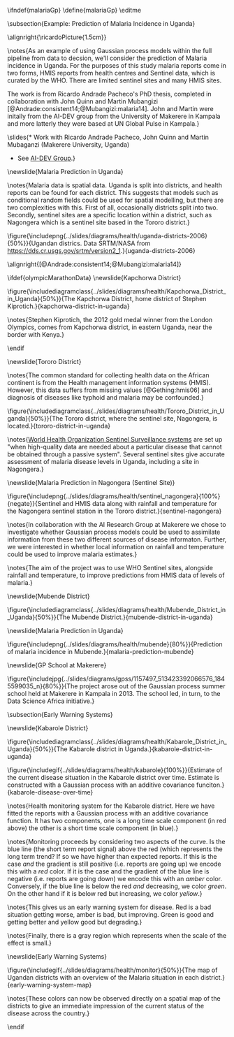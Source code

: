 \ifndef{malariaGp}
\define{malariaGp}
\editme

\subsection{Example: Prediction of Malaria Incidence in Uganda}

\alignright{\ricardoPicture{1.5cm}}

\notes{As an example of using Gaussian process models within the full pipeline from data to decsion, we'll consider the prediction of Malaria incidence in Uganda. For the purposes of this study malaria reports come in two forms, HMIS reports from health centres and Sentinel data, which is curated by the WHO. There are limited sentinel sites and many HMIS sites.

The work is from Ricardo Andrade Pacheco's PhD thesis, completed in collaboration with John Quinn and Martin Mubangizi [@Andrade:consistent14;@Mubangizi:malaria14]. John and Martin were initally from the AI-DEV group from the University of Makerere in Kampala and more latterly they were based at UN Global Pulse in Kampala.}

\slides{* Work with Ricardo Andrade Pacheco, John Quinn and Martin Mubaganzi (Makerere University, Uganda)
* See [AI-DEV Group](http://air.ug/research.html).}

\newslide{Malaria Prediction in Uganda}

\notes{Malaria data is spatial data. Uganda is split into districts, and health reports can be found for each district. This suggests that models such as conditional random fields could be used for spatial modelling, but there are two complexities with this. First of all, occasionally districts split into two. Secondly, sentinel sites are a specific location within a district, such as Nagongera which is a sentinel site based in the Tororo district.}

\figure{\includepng{../slides/diagrams/health/uganda-districts-2006}{50%}}{Ugandan districs. Data SRTM/NASA from <https://dds.cr.usgs.gov/srtm/version2_1>.}{uganda-districts-2006}

\alignright{[@Andrade:consistent14;@Mubangizi:malaria14]}


\ifdef{olympicMarathonData}
\newslide{Kapchorwa District}

\figure{\includediagramclass{../slides/diagrams/health/Kapchorwa_District_in_Uganda}{50%}}{The Kapchorwa District, home district of Stephen Kiprotich.}{kapchorwa-district-in-uganda}

\notes{Stephen Kiprotich, the 2012 gold medal winner from the London Olympics, comes from Kapchorwa district, in eastern Uganda, near the border with Kenya.}

\endif

\newslide{Tororo District}

\notes{The common standard for collecting health data on the African continent is from the Health management information systems (HMIS). However, this data suffers from missing values [@Gething:hmis06] and diagnosis of diseases like typhoid and malaria may be confounded.}

\figure{\includediagramclass{../slides/diagrams/health/Tororo_District_in_Uganda}{50%}}{The Tororo district, where the sentinel site, Nagongera, is located.}{tororo-district-in-uganda}

\notes{[World Health Organization Sentinel Surveillance systems](https://www.who.int/immunization/monitoring_surveillance/burden/vpd/surveillance_type/sentinel/en/) are set up "when high-quality data are needed about a particular disease that cannot be obtained through a passive system". Several sentinel sites give accurate assessment of malaria disease levels in Uganda, including a site in Nagongera.}

\newslide{Malaria Prediction in Nagongera (Sentinel Site)}

\figure{\includepng{../slides/diagrams/health/sentinel_nagongera}{100%}{negate}}{Sentinel and HMIS data along with rainfall and temperature for the Nagongera sentinel station in the Tororo district.}{sentinel-nagongera}

\notes{In collaboration with the AI Research Group at Makerere we chose to investigate whether Gaussian process models could be used to assimilate information from these two different sources of disease informaton. Further, we were interested in whether local information on rainfall and temperature could be used to improve malaria estimates.}

\notes{The aim of the project was to use WHO Sentinel sites, alongside rainfall and temperature, to improve predictions from HMIS data of levels of malaria.}

\newslide{Mubende District}

\figure{\includediagramclass{../slides/diagrams/health/Mubende_District_in_Uganda}{50%}}{The Mubende District.}{mubende-district-in-uganda}

\newslide{Malaria Prediction in Uganda}

\figure{\includepng{../slides/diagrams/health/mubende}{80%}}{Prediction of malaria incidence in Mubende.}{malaria-prediction-mubende}

\newslide{GP School at Makerere}

\figure{\includejpg{../slides/diagrams/gpss/1157497_513423392066576_1845599035_n}{80%}}{The project arose out of the Gaussian process summer school held at Makerere in Kampala in 2013. The school led, in turn, to the Data Science Africa initiative.}

\subsection{Early Warning Systems}

\newslide{Kabarole District}

\figure{\includediagramclass{../slides/diagrams/health/Kabarole_District_in_Uganda}{50%}}{The Kabarole district in Uganda.}{kabarole-district-in-uganda}

\figure{\includegif{../slides/diagrams/health/kabarole}{100%}}{Estimate of the current disease situation in the Kabarole district over time. Estimate is constructed with a Gaussian process with an additive covariance funciton.}{kabarole-disease-over-time}

\notes{Health monitoring system for the Kabarole district. Here we have fitted the reports with a Gaussian process with an additive covariance function. It has two components, one is a long time scale component (in red above) the other is a short time scale component (in blue).}

\notes{Monitoring proceeds by considering two aspects of the curve. Is the blue line (the short term report signal) above the red (which represents the long term trend? If so we have higher than expected reports. If this is the case *and* the gradient is still positive (i.e. reports are going up) we encode this with a *red* color. If it is the case and the gradient of the blue line is negative (i.e. reports are going down) we encode this with an *amber* color. Conversely, if the blue line is below the red *and* decreasing, we color *green*. On the other hand if it is below red but increasing, we color *yellow*.}

\notes{This gives us an early warning system for disease. Red is a bad situation getting worse, amber is bad, but improving. Green is good and getting better and yellow good but degrading.}

\notes{Finally, there is a gray region which represents when the scale of the effect is small.}

\newslide{Early Warning Systems}

\figure{\includegif{../slides/diagrams/health/monitor}{50%}}{The map of Ugandan districts with an overview of the Malaria situation in each district.}{early-warning-system-map}

\notes{These colors can now be observed directly on a spatial map of the districts to give an immediate impression of the current status of the disease across the country.}

\endif
